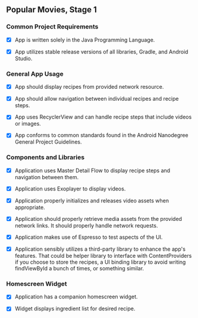 ## Popular Movies, Stage 1

### Common Project Requirements

- [x] App is written solely in the Java Programming Language.

- [x] App utilizes stable release versions of all libraries, Gradle, and Android Studio.

### General App Usage

- [x] App should display recipes from provided network resource.

- [x] App should allow navigation between individual recipes and recipe steps.

- [x] App uses RecyclerView and can handle recipe steps that include videos or images.

- [x] App conforms to common standards found in the Android Nanodegree General Project Guidelines.

### Components and Libraries

- [x] Application uses Master Detail Flow to display recipe steps and navigation between them.

- [x] Application uses Exoplayer to display videos.

- [x] Application properly initializes and releases video assets when appropriate.

- [x] Application should properly retrieve media assets from the provided network links. It should properly handle network requests.

- [x] Application makes use of Espresso to test aspects of the UI.

- [x] Application sensibly utilizes a third-party library to enhance the app's features. That could be helper library to interface with ContentProviders if you choose to store the recipes, a UI binding library to avoid writing findViewById a bunch of times, or something similar.

### Homescreen Widget

- [x] Application has a companion homescreen widget.

- [x] Widget displays ingredient list for desired recipe.

